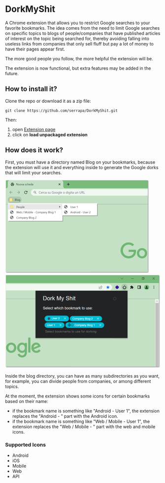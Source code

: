 # DorkMyShit

A Chrome extension that allows you to restrict Google searches to your favorite bookmarks. The idea comes from the need to limit Google searches on specific topics to blogs of people/companies that have published articles of interest on the topic being searched for, thereby avoiding falling into useless links from companies that only sell fluff but pay a lot of money to have their pages appear first.

The more good people you follow, the more helpful the extension will be.

The extension is now functional, but extra features may be added in the future.

## How to install it?

Clone the repo or download it as a zip file:
```
git clone https://github.com/serrapa/DorkMyShit.git
```

Then:
1. open [Extension page](chrome://extensions/)
2. click on **load unpackaged extension**


## How does it work?
First, you must have a directory named Blog on your bookmarks, because the extension will use it and everything inside to generate the Google dorks that will limit your searches.

<img width="468" alt="image" src="images/bookmarks.png"> <img width="506" alt="image" src="images/extension.png">

Inside the blog directory, you can have as many subdirectories as you want, for example, you can divide people from companies, or among different topics.

At the moment, the extension shows some icons for certain bookmarks based on their name:
- if the bookmark name is something like "Android - User 1", the extension replaces the "Android - " part with the Android icon. 
- if the bookmark name is something like "Web / Mobile - User 1", the extension replaces the "Web / Mobile - " part with the web and mobile icons. 

### Supported Icons
- Android
- iOS
- Mobile
- Web
- API